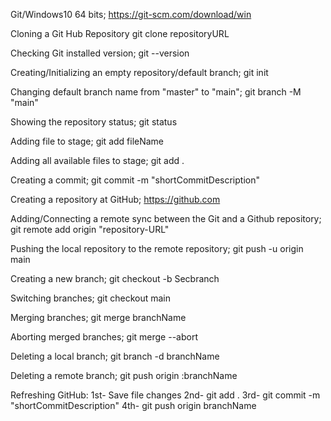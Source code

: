 Git/Windows10 64 bits;
https://git-scm.com/download/win

Cloning a Git Hub Repository
git clone repositoryURL

Checking Git installed version;
git --version

Creating/Initializing an empty repository/default branch;
git init

Changing default branch name from "master" to "main";
git branch -M "main"

Showing the repository status;
git status

Adding file to stage;
git add fileName

Adding all available files to stage;
git add .

Creating a commit;
git commit -m "shortCommitDescription"

Creating a repository at GitHub;
https://github.com

Adding/Connecting a remote sync between the Git and a Github repository;
git remote add origin "repository-URL"

Pushing the local repository to the remote repository;
git push -u origin main

Creating a new branch;
git checkout -b Secbranch

Switching branches;
git checkout main

Merging branches;
git merge branchName

Aborting merged branches;
git merge --abort

Deleting a local branch;
git branch -d branchName

Deleting a remote branch;
git push origin :branchName

Refreshing GitHub:
1st- Save file changes
2nd- git add .
3rd- git commit -m "shortCommitDescription"
4th- git push origin branchName
